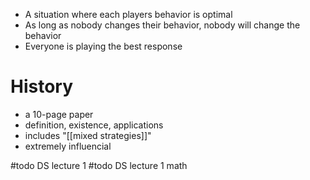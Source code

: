 - A situation where each players behavior is optimal
- As long as nobody changes their behavior, nobody will change the behavior
- Everyone is playing the best response
# History
- a 10-page paper
- definition, existence, applications
- includes "[[mixed strategies]]"
- extremely influencial

#todo DS lecture 1
#todo DS lecture 1 math

